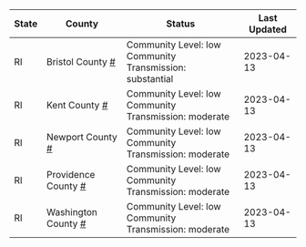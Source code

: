 State | County | Status | Last Updated
--- | --- | --- | --- 
RI | Bristol County <a href="#bristol_county">#</a> | <a name="bristol_county"></a>Community Level: low<br/>Community Transmission: substantial | 2023-04-13
RI | Kent County <a href="#kent_county">#</a> | <a name="kent_county"></a>Community Level: low<br/>Community Transmission: moderate | 2023-04-13
RI | Newport County <a href="#newport_county">#</a> | <a name="newport_county"></a>Community Level: low<br/>Community Transmission: moderate | 2023-04-13
RI | Providence County <a href="#providence_county">#</a> | <a name="providence_county"></a>Community Level: low<br/>Community Transmission: moderate | 2023-04-13
RI | Washington County <a href="#washington_county">#</a> | <a name="washington_county"></a>Community Level: low<br/>Community Transmission: moderate | 2023-04-13
